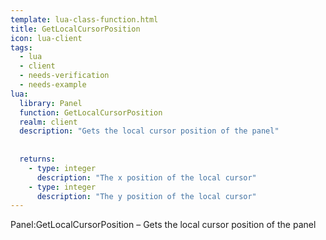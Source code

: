 ```yaml
---
template: lua-class-function.html
title: GetLocalCursorPosition
icon: lua-client
tags:
  - lua
  - client
  - needs-verification
  - needs-example
lua:
  library: Panel
  function: GetLocalCursorPosition
  realm: client
  description: "Gets the local cursor position of the panel"
  
  
  returns:
    - type: integer
      description: "The x position of the local cursor"
    - type: integer
      description: "The y position of the local cursor"
---
```


<div class="lua__search__keywords">
Panel:GetLocalCursorPosition &#x2013; Gets the local cursor position of the panel
</div>
